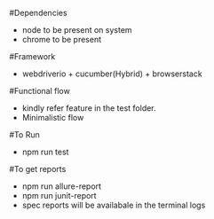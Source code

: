 #Dependencies
 - node to be present on system
 - chrome to be present

#Framework
 - webdriverio + cucumber(Hybrid) + browserstack

#Functional flow
 - kindly refer feature in the test folder.
 - Minimalistic flow

#To Run
 - npm run test

#To get reports
 - npm run allure-report
 - npm run junit-report
 - spec reports will be availabale in the terminal logs 